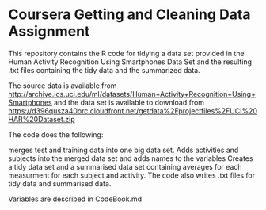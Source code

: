 # Coursera Getting and Cleaning Data Assignment

This repository contains the R code for tidying a data set provided in the Human Activity Recognition Using Smartphones Data Set and the resulting .txt files
containing the tidy data and the summarized data.
 
The source data is available from http://archive.ics.uci.edu/ml/datasets/Human+Activity+Recognition+Using+Smartphones and
the data set is available to download from https://d396qusza40orc.cloudfront.net/getdata%2Fprojectfiles%2FUCI%20HAR%20Dataset.zip 

The code does the following:

merges test and training data into one big data set.
Adds activities and subjects into the merged data set and adds names to the variables
Creates a tidy data set and a summarised data set containing averages for each measurment for each subject and activity.
The code also writes .txt files for tidy data and summarised data.

Variables are described in CodeBook.md


